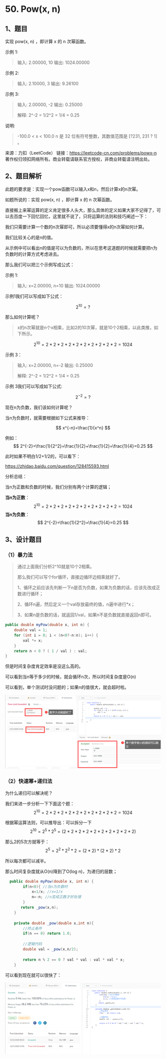 # 50. Pow(x, n)

## 1、题目

实现 pow(x, n) ，即计算 x 的 n 次幂函数。

示例 1:

> 输入: 2.00000, 10
> 输出: 1024.00000

示例 2:

> 输入: 2.10000, 3
> 输出: 9.26100

示例 3:

> 输入: 2.00000, -2
> 输出: 0.25000
>
> 解释: 2^-2 = 1/2^2 = 1/4 = 0.25

说明:

> -100.0 < x < 100.0
> n 是 32 位有符号整数，其数值范围是 [?231, 231 ? 1] 。



来源：力扣（LeetCode）
链接：https://leetcode-cn.com/problems/powx-n
著作权归领扣网络所有。商业转载请联系官方授权，非商业转载请注明出处。



## 2、题目解析



此题的要求是：实现一个pow函数可以输入x和n，然后计算x的n次幂。

如题所说的：实现 pow(x, n) ，即计算 x 的 n 次幂函数。



直接搬上来幂运算的定义肯定很多人头大，那么具体的定义如果大家不记得了，可以去百度一下回忆回忆，这里就不说了，只将运算的法则和技巧阐述一下：



我们只需要计算一个数的n次幂即可，所以必须要懂得x的n次幂如何计算。



我们比较关心的是n的值。

从示例中可以看出n的值是可以为负数的，所以在思考这道题的时候就需要把n为负数时的计算方式考虑进去。

那么我们可以把三个示例写成公式：

示例 1:

> 输入: x=2.00000, n=10
> 输出: 1024.00000



示例1我们可以写成如下公式：


$$
2^{10}= ?
$$


那么如何计算呢？

> x的n次幂就是n个x相乘，比如2的10次幂，就是10个2相乘，以此类推，如下所示。

$$
2^{10}=2*2*2*2*2*2*2*2*2*2=1024
$$





示例 3：



> 输入: x=2.00000, n=-2
> 输出: 0.25000
>
> 解释: 2^-2 = 1/2^2 = 1/4 = 0.25



示例 3我们可以写成如下公式:


$$
2^{-2}= ?
$$


现在n为负数，我们该如何计算呢？



当n为负数时，就需要根据如下公式来推导：


$$
x^{-n}=\frac{1}{x^n}
$$


例如：
$$
2^{-2}=\frac{1}{2^2}=\frac{1}{2}+\frac{1}{2}=\frac{1}{4}=0.25
$$


此时如果不明白1/2+1/2的，可以看下：

https://zhidao.baidu.com/question/128415593.html





分析总结：

当n为正数和负数的时候，我们分别有两个计算的逻辑；

**当n为正数**：
$$
2^{10}=2*2*2*2*2*2*2*2*2*2=1024
$$
**当n为负数**：
$$
2^{-2}=\frac{1}{2^2}=\frac{1}{4}=0.25
$$


## 3、设计题目



### （1）暴力法

> 通过上面我们分析2^10就是10个2相乘。
>
> 那么我们可以写个for循环，直接边循环边相乘就好了。
>
> 1、循环之前应该先判断一下n是否为负数，如果为负数的话，应该先改成正数进行循环；
>
> 2、循环n遍，然后定义一个val存放最终的值，n遍中进行*x；
>
> 3、如果n是负数的话，就返回1/val，如果n不是负数就直接返回n即可。



```java
public double myPow(double x, int n) {
    double val = 1;
    for (int i = 0; i < (n<0?-n:n); i++) {
        val *= x;
    }
    return n < 0 ? ( 1 / val ) : val;
}
```



但是时间复杂度肯定效率是没这么高的。

可以看到当n等于多少的时候，就会循环n次，所以时间复杂度是O(n)



可以看到，单个测试时没问题的；如果n的值很大，就会超时啦。

![image-20201221235736050](pic/image-20201221235736050.png)





### （2）快速幂+递归法

为什么递归可以解决呢？



我们来进一步分析一下下面这个题：
$$
2^{10}=2*2*2*2*2*2*2*2*2*2=1024
$$


根据幂运算法则，可以推导出：可以拆分一下
$$
2^{10}=2^{5}*2^{5}=(2*2*2*2*2*2*2*2*2*2)
$$


那么2的5次方就等于：
$$
2^{5}=2^{2}*2^{2} * 2=(2*2)*(2*2)*2
$$


所以每次都可以减半。



那么时间复杂度就从O(n)降到了O(log n)，为递归的层数；



```java
  public double myPow(double x, int n) {
        if(n<0){ //当n为负数时
            x=1/x; //x=1/x
            n=-n; //n变成正数才好处理
        }
       return _pow(x,n);
    }

    private double _pow(double x,int n){
        //终止条件
        if(n == 0) return 1.0;

        //逻辑代码
        double val = _pow(x,n/2);

        return n % 2 == 0 ? val * val : val * val * x;
    }
```



可以看到现在就可以很快了：

![image-20201222002220640](pic/image-20201222002220640.png)